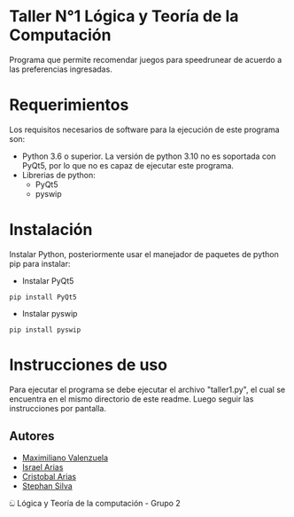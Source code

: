 
# Taller N°1 Lógica y Teoría de la Computación

Programa que permite recomendar juegos para speedrunear de acuerdo a las preferencias ingresadas.

# Requerimientos
Los requisitos necesarios de software para la ejecución de este programa son:

- Python 3.6 o superior. La versión de python 3.10 no es soportada con PyQt5, por lo que no es capaz de ejecutar este programa.
- Librerias de python:
    - PyQt5
    - pyswip

# Instalación
Instalar Python, posteriormente usar el manejador de paquetes de python pip para instalar:
- Instalar PyQt5
```
pip install PyQt5
```
- Instalar pyswip
```
pip install pyswip
```
# Instrucciones de uso
Para ejecutar el programa se debe ejecutar el archivo "taller1.py", el cual se encuentra en el mismo directorio de este readme. Luego seguir las instrucciones por pantalla.

## Autores

- [Maximiliano Valenzuela](https://github.com/mvalenzuelas)
- [Israel Arias](https://github.com/shaaadoow)
- [Cristobal Arias](https://github.com/cristobal-arias)
- [Stephan Silva](https://github.com/StephanSilvaS)

ඞ Lógica y Teoría de la computación - Grupo 2